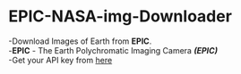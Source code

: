# EPIC-NASA-img-Downloader
-Download Images of Earth from <b>EPIC</b>.</br>
-<b>EPIC</b> - The Earth Polychromatic Imaging Camera <b><i>(EPIC)</i></b></br>
-Get your API key from <a href='https://api.nasa.gov'>here</a> 
